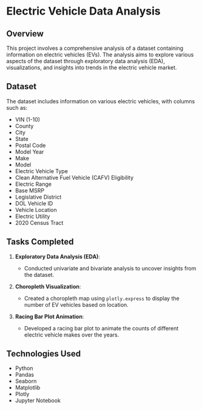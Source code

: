 # Electric Vehicle Data Analysis

## Overview

This project involves a comprehensive analysis of a dataset containing information on electric vehicles (EVs). The analysis aims to explore various aspects of the dataset through exploratory data analysis (EDA), visualizations, and insights into trends in the electric vehicle market.

## Dataset

The dataset includes information on various electric vehicles, with columns such as:
- VIN (1-10)
- County
- City
- State
- Postal Code
- Model Year
- Make
- Model
- Electric Vehicle Type
- Clean Alternative Fuel Vehicle (CAFV) Eligibility
- Electric Range
- Base MSRP
- Legislative District
- DOL Vehicle ID
- Vehicle Location
- Electric Utility
- 2020 Census Tract

## Tasks Completed

1. **Exploratory Data Analysis (EDA)**:
   - Conducted univariate and bivariate analysis to uncover insights from the dataset.

2. **Choropleth Visualization**:
   - Created a choropleth map using `plotly.express` to display the number of EV vehicles based on location.

3. **Racing Bar Plot Animation**:
   - Developed a racing bar plot to animate the counts of different electric vehicle makes over the years.

## Technologies Used

- Python
- Pandas
- Seaborn
- Matplotlib
- Plotly
- Jupyter Notebook

